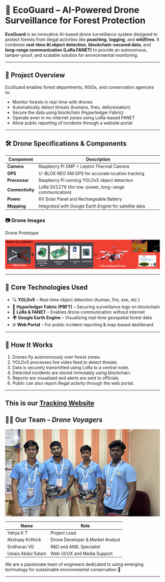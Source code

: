 # 🌳 EcoGuard – AI-Powered Drone Surveillance for Forest Protection

**EcoGuard** is an innovative AI-based drone surveillance system designed to protect forests from illegal activities like **poaching**, **logging**, and **wildfires**. It combines **real-time AI object detection**, **blockchain-secured data**, and **long-range communication (LoRa FANET)** to provide an autonomous, tamper-proof, and scalable solution for environmental monitoring.

---

## 🚀 Project Overview

EcoGuard enables forest departments, NGOs, and conservation agencies to:
- Monitor forests in real-time with drones
- Automatically detect threats (humans, fires, deforestation)
- Secure the data using blockchain (Hyperledger Fabric)
- Operate even in no-internet zones using LoRa-based FANET
- Allow public reporting of incidents through a website portal

---

## 🛠️ Drone Specifications & Components

| Component | Description |
|----------|-------------|
| **Camera** | Raspberry Pi 5MP + Lepton Thermal Camera |
| **GPS** | U-BLOX NEO 6M GPS for accurate location tracking |
| **Processor** | Raspberry Pi running YOLOv5 object detection |
| **Connectivity** | LoRa SX1276 (for low-power, long-range communication) |
| **Power** | 6V Solar Panel and Rechargeable Battery |
| **Mapping** | Integrated with Google Earth Engine for satellite data |

### 📷 Drone Images

 Drone Prototype 

 ![Drone 1](image/2.png) 
<!-- Replace with your actual image paths inside /images folder -->

---

## 🧠 Core Technologies Used

- 🔍 **YOLOv5** – Real-time object detection (human, fire, axe, etc.)
- 🔗 **Hyperledger Fabric (PBFT)** – Securing surveillance logs on blockchain
- 📡 **LoRa & FANET** – Enables drone communication without internet
- 🌍 **Google Earth Engine** – Visualizing real-time geospatial forest data
- 🌐 **Web Portal** – For public incident reporting & map-based dashboard  


---

## 🔄 How It Works

1. Drones fly autonomously over forest zones.
2. YOLOv5 processes live video feed to detect threats.
3. Data is securely transmitted using LoRa to a central node.
4. Detected incidents are stored immutably using blockchain.
5. Reports are visualized and alerts are sent to officials.
6. Public can also report illegal activity through the web portal.

---
This is our [Tracking Website](https://tracking-deforestation.vercel.app/)
---

## 👨‍💻 Our Team – *Drone Voyagers*

![Team](image/1.jpg)

| Name               | Role                              |
|--------------------|-----------------------------------|
| Yahya K T          | Project Lead                      |
| Akshaay Krithick   | Drone Developer & Market Analyst  |
| Sridharan VG       | R&D and AIML Specialist           |
| Uwais Abdul Salam  | Web UI/UX and Media Support       |

We are a passionate team of engineers dedicated to using emerging technology for sustainable environmental conservation 🌿

---
